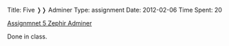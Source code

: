 Title: Five &#10093;&#10093; Adminer
Type: assignment
Date: 2012-02-06
Time Spent: 20


[Assignmnet 5 Zephir Adminer](https://zephir.seattlecentral.edu/~wgill002/adminer.php)

Done in class.